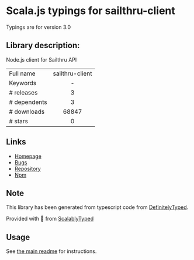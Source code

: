 
# Scala.js typings for sailthru-client

Typings are for version 3.0

## Library description:
Node.js client for Sailthru API

|                    |                 |
| ------------------ | :-------------: |
| Full name          | sailthru-client |
| Keywords           | - |
| # releases         | 3 |
| # dependents       | 3 |
| # downloads        | 68847 |
| # stars            | 0 |

## Links
- [Homepage](https://github.com/sailthru/sailthru-node-client#readme)
- [Bugs](https://github.com/sailthru/sailthru-node-client/issues)
- [Repository](https://github.com/sailthru/sailthru-node-client)
- [Npm](https://www.npmjs.com/package/sailthru-client)
    


## Note
This library has been generated from typescript code from [DefinitelyTyped](https://definitelytyped.org).

Provided with :purple_heart: from [ScalablyTyped](https://github.com/oyvindberg/ScalablyTyped)

## Usage
See [the main readme](../../readme.md) for instructions.



